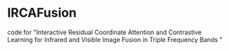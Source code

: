 # IRCAFusion
code for "Interactive Residual Coordinate Attention and Contrastive Learning for Infrared and Visible Image Fusion in Triple Frequency Bands "
